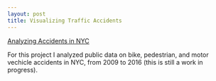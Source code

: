 ```yaml
---
layout: post
title: Visualizing Traffic Accidents
---
```

[Analyzing Accidents in NYC](https://github.com/JoomiK/Accidents/blob/master/Accidents.ipynb)

For this project I analyzed public data on bike, pedestrian, and motor vechicle accidents in NYC, from 2009 to 2016 (this is still a work in progress).
